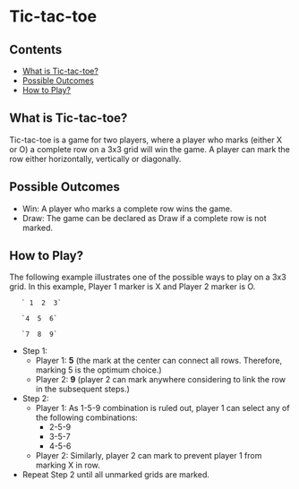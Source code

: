 # Tic-tac-toe
## Contents
* [What is Tic-tac-toe?](What-is-Tic-tac-toe?)
* [Possible Outcomes](Possible-Outcomes)
* [How to Play?](How-to-Play?)

## What is Tic-tac-toe?

Tic-tac-toe is a game for two players, where a player who marks (either X or O) a complete row on a 3x3 grid will win the game. A player can mark the row either horizontally, vertically or diagonally.

## Possible Outcomes
* Win: A player who marks a complete row wins the game.
* Draw: The game can be declared as Draw if a complete row is not marked.

## How to Play?
The following example illustrates one of the possible ways to play on a 3x3 grid. In this example, Player 1 marker is X and Player 2 marker is O.

       ` 1  2  3`
 
       `4  5  6`
 
       `7  8  9`

* Step 1: 
  * Player 1: **5** (the mark at the center can connect all rows. Therefore, marking 5 is the optimum choice.)
  * Player 2: **9** (player 2 can mark anywhere considering to link the row in the subsequent steps.)
* Step 2: 
  * Player 1: As 1-5-9 combination is ruled out, player 1 can select any of the following combinations:
    * 2-5-9
    * 3-5-7 
    * 4-5-6
  * Player 2: Similarly, player 2 can mark to prevent player 1 from marking X in row.
* Repeat Step 2 until all unmarked grids are marked. 






